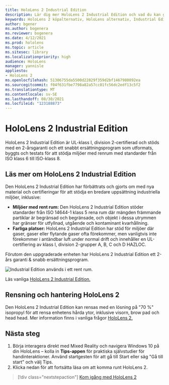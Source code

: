 ```yaml
---
title: HoloLens 2 Industrial Edition
description: Lär dig mer HoloLens 2 Industrial Edition och vad du kan göra när du har skaffat en egen version.
keywords: HoloLens 2 köpalternativ, HoloLens alternativ, Industrial Edition
author: bgener
ms.author: bogenera
ms.reviewer: bogenera
ms.date: 4/12/2021
ms.prod: hololens
ms.topic: article
ms.sitesec: library
ms.localizationpriority: high
audience: HoloLens
manager: yannisle
appliesto:
- HoloLens 2
ms.openlocfilehash: 51306755da5500d22829f359d2bf1467980892ea
ms.sourcegitcommit: f04f631fbe7798a82a57cc01fc56dc2edf13c5f2
ms.translationtype: MT
ms.contentlocale: sv-SE
ms.lasthandoff: 08/30/2021
ms.locfileid: "123188873"
---
```

# <a name="hololens-2-industrial-edition"></a>HoloLens 2 Industrial Edition

HoloLens 2 Industrial Edition är UL-klass I, division 2-certifierad och stöds med en 2-årsgaranti och ett snabbt ersättningsprogram som utformats, byggts och testats för att stödja miljöer med renrum med standarder från ISO klass 6 till ISO-klass 8.

## <a name="learn-about-hololens-2-industrial-edition"></a>Läs mer om HoloLens 2 Industrial Edition

Den HoloLens 2 Industrial Edition har förbättrats och gjorts om med nya material och certifieringar för att stödja en bredare uppsättning industriella miljöer, inklusive:

- **Miljöer med rent rum:** Den HoloLens 2 Industrial Edition stöder standarder från ISO 14644-1 klass 5 rena rum där mängden främmande partiklar är begränsad och begränsade, och objekt i dessa utrymmen har gränser för utfyllnad, utgående och kontaminant kvarhållning.
- **Farliga platser:** HoloLens 2 Industrial Edition har stöd för miljöer där gaser, gaser eller flytande gaser ofta förekommer, men vanligtvis inte förekommer i antändbar luft under normal drift och innehåller en UL-certifiering av klass I, division 2-grupper A, B, C och D HAZLOC.

Förutom den uppgraderade enheten har HoloLens 2 Industrial Edition ett 2-års garanti & snabb ersättningsprogram.

![Industrial Edition används i ett rent rum.](./images/ie-small-pic.png)

Läs vanliga [HoloLens 2 Industrial Edition.](hololens2-industrial-edition-faq.md)

## <a name="cleaning-and-handling-hololens-2"></a>Rensning och hantering HoloLens 2

Den HoloLens 2 Industrial Edition kan rensas med en lösning på "70 %" isopropyl för att rensa enhetens hårda ytor, inklusive visorn, brow pad och head head. Mer information finns i vanliga frågor [HoloLens 2.](/hololens/hololens2-maintenance)

## <a name="next-steps"></a>Nästa steg

1. Börja interagera direkt med Mixed Reality och navigera Windows 10 på din HoloLens – kolla in **Tips-appen** för praktiska självstudier för handinteraktioner. Använd startgesten för att gå till Start eller säg "Gå till start" och välj Tips.
1. Klicka nedan för att fortsätta läsa om att komma runt HoloLens 2.

> [!div class="nextstepaction"]
> [Kom igång med HoloLens 2](hololens2-basic-usage.md)